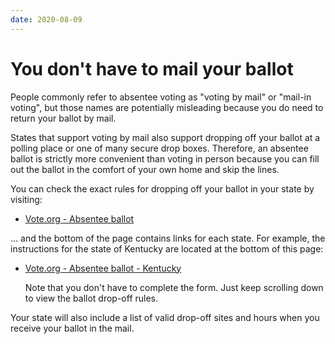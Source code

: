 ```yaml
---
date: 2020-08-09
---
```


# You don't have to mail your ballot

People commonly refer to absentee voting as "voting by mail" or "mail-in
voting", but those names are potentially misleading because you do need to
return your ballot by mail.

States that support voting by mail also support dropping off your ballot at a
polling place or one of many secure drop boxes.  Therefore, an absentee ballot
is strictly more convenient than voting in person because you can fill out the
ballot in the comfort of your own home and skip the lines.

You can check the exact rules for dropping off your ballot in your state by
visiting:

* [Vote.org - Absentee ballot](https://www.vote.org/absentee-ballot)

… and the bottom of the page contains links for each state.  For example, the
instructions for the state of Kentucky are located at the bottom of this page:

* [Vote.org - Absentee ballot - Kentucky](https://www.vote.org/absentee-ballot/kentucky/)

  Note that you don't have to complete the form.  Just keep scrolling down to
  view the ballot drop-off rules.

Your state will also include a list of valid drop-off sites and hours when you
receive your ballot in the mail.
